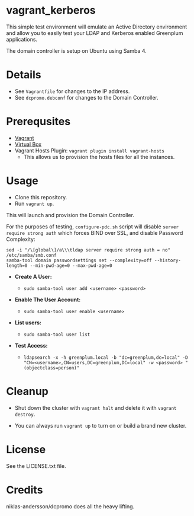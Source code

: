 # vagrant_kerberos #

This simple test environment will emulate an Active Directory environment and allow you to easily test your LDAP and Kerberos enabled Greenplum applications. 

The domain controller is setup on Ubuntu using Samba 4.

# Details #

* See `Vagrantfile` for changes to the IP address.
* See `dcpromo.debconf` for changes to the Domain Controller.

# Prerequsites #

* [Vagrant](https://www.vagrantup.com/downloads.html)
* [Virtual Box](https://www.virtualbox.org/wiki/Downloads)
* Vagrant Hosts Plugin: `vagrant plugin install vagrant-hosts`
  * This allows us to provision the hosts files for all the instances.

# Usage #

* Clone this repository.
* Run `vagrant up`. 

This will launch and provision the Domain Controller.

For the purposes of testing, `configure-pdc.sh` script will disable `server require strong auth` which forces BIND over SSL, and disable Password Complexity:

```
sed -i "/\[global\]/a\\\tldap server require strong auth = no" /etc/samba/smb.conf
samba-tool domain passwordsettings set --complexity=off --history-length=0 --min-pwd-age=0 --max-pwd-age=0
```

* **Create A User:** 
  * `sudo samba-tool user add <username> <password>`

* **Enable The User Account:** 
  * `sudo samba-tool user enable <username>`

* **List users:** 
  * `sudo samba-tool user list`

* **Test Access:** 
  * `ldapsearch -x -h greenplum.local -b "dc=greenplum,dc=local" -D "CN=<username>,CN=users,DC=greenplum,DC=local" -w <password> "(objectclass=person)"`

# Cleanup #

* Shut down the cluster with `vagrant halt` and delete it with `vagrant destroy`. 

* You can always run `vagrant up` to turn on or build a brand new cluster.

# License #

See the LICENSE.txt file.

# Credits
niklas-andersson/dcpromo does all the heavy lifting.
